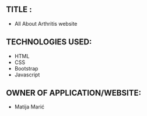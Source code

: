 ## TITLE : 

- All About Arthritis website

## TECHNOLOGIES USED:

- HTML
- CSS
- Bootstrap
- Javascript

## OWNER OF APPLICATION/WEBSITE:

- Matija Marić

